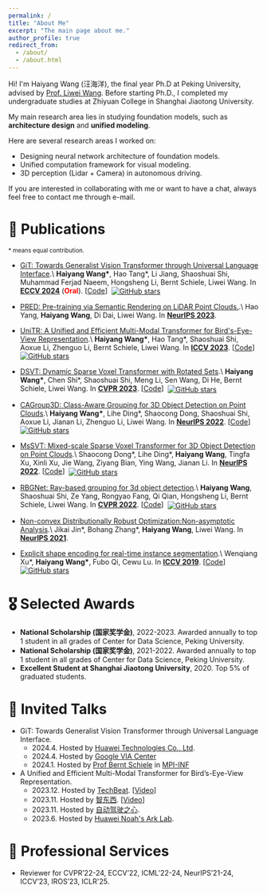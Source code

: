 ```yaml
---
permalink: /
title: "About Me"
excerpt: "The main page about me."
author_profile: true
redirect_from: 
  - /about/
  - /about.html
---
```


Hi! I'm Haiyang Wang (汪海洋), the final year Ph.D at Peking University, advised by [Prof. Liwei Wang](http://www.liweiwang-pku.com/). Before starting Ph.D., I completed my undergraduate studies at Zhiyuan College in Shanghai Jiaotong University.

My main research area lies in studying foundation models, such as **architecture design** and **unified modeling**.

Here are several research areas I worked on:
* Designing neural network architecture of foundation models. 
* Unified computation framework for visual modeling. 
* 3D perception (Lidar + Camera) in autonomous driving.

If you are interested in collaborating with me or want to have a chat, always feel free to contact me through e-mail.

📝 Publications
======
<sub>\* means equal contribution. </sub>

* [GiT: Towards Generalist Vision Transformer through Universal Language Interface](https://www.ecva.net/papers/eccv_2024/papers_ECCV/papers/04158.pdf).\\
**Haiyang Wang\***, Hao Tang\*, Li Jiang, Shaoshuai Shi, Muhammad Ferjad Naeem, Hongsheng Li, Bernt Schiele, Liwei Wang. In [**ECCV 2024**](https://eccv.ecva.net/Conferences/2024) (**<font color=red>Oral</font>**). \[[Code](https://github.com/Haiyang-W/GiT)\] &nbsp;<a href="https://github.com/Haiyang-W/GiT"><img alt="GitHub stars" style="vertical-align:middle" src="https://img.shields.io/github/stars/Haiyang-W/GiT?style=social"> </a>

* [PRED: Pre-training via Semantic Rendering on LiDAR Point Clouds.](https://proceedings.neurips.cc/paper_files/paper/2023/file/903f778fe1341e5351b5b63e0e6b197f-Paper-Conference.pdf).\\
Hao Yang, **Haiyang Wang**, Di Dai, Liwei Wang. In [**NeurIPS 2023**](https://neurips.cc/Conferences/2023).

* [UniTR: A Unified and Efficient Multi-Modal Transformer for Bird's-Eye-View Representation](https://openaccess.thecvf.com/content/ICCV2023/papers/Wang_UniTR_A_Unified_and_Efficient_Multi-Modal_Transformer_for_Birds-Eye-View_Representation_ICCV_2023_paper.pdf).\\
**Haiyang Wang\***, Hao Tang\*, Shaoshuai Shi, Aoxue Li, Zhenguo Li, Bernt Schiele, Liwei Wang. In [**ICCV 2023**](https://iccv2023.thecvf.com/). \[[Code](https://github.com/Haiyang-W/UniTR)\] &nbsp;<a href="https://github.com/Haiyang-W/UniTR"><img alt="GitHub stars" style="vertical-align:middle" src="https://img.shields.io/github/stars/Haiyang-W/UniTR?style=social"> </a>

* [DSVT: Dynamic Sparse Voxel Transformer with Rotated Sets](https://openaccess.thecvf.com/content/CVPR2023/papers/Wang_DSVT_Dynamic_Sparse_Voxel_Transformer_With_Rotated_Sets_CVPR_2023_paper.pdf).\\
**Haiyang Wang\***, Chen Shi\*, Shaoshuai Shi, Meng Li, Sen Wang, Di He, Bernt Schiele, Liwei Wang. In [**CVPR 2023**](https://cvpr.thecvf.com/Conferences/2023). \[[Code](https://github.com/Haiyang-W/DSVT)\] &nbsp;<a href="https://github.com/Haiyang-W/DSVT"><img alt="GitHub stars" style="vertical-align:middle" src="https://img.shields.io/github/stars/Haiyang-W/DSVT?style=social"> </a>

* [CAGroup3D: Class-Aware Grouping for 3D Object Detection on Point Clouds](https://proceedings.neurips.cc/paper_files/paper/2022/file/c1aaf7c3f306fe94f77236dc0756d771-Paper-Conference.pdf).\\
**Haiyang Wang\***, Lihe Ding\*, Shaocong Dong, Shaoshuai Shi, Aoxue Li,  Jianan Li,  Zhenguo Li, Liwei Wang. In [**NeurIPS 2022**](https://neurips.cc/Conferences/2022). \[[Code](https://github.com/Haiyang-W/CAGroup3D)\] &nbsp;<a href="https://github.com/Haiyang-W/CAGroup3D"><img alt="GitHub stars" style="vertical-align:middle" src="https://img.shields.io/github/stars/Haiyang-W/CAGroup3D?style=social"> </a>

* [MsSVT: Mixed-scale Sparse Voxel Transformer for 3D Object Detection on Point Clouds](https://proceedings.neurips.cc/paper_files/paper/2022/file/4bad7c27534efca029ca0d366c47c0e3-Paper-Conference.pdf).\\
Shaocong Dong\*, Lihe Ding\*, **Haiyang Wang**, Tingfa Xu, Xinli Xu, Jie Wang, Ziyang Bian, Ying Wang, Jianan Li. In [**NeurIPS 2022**](https://neurips.cc/Conferences/2022). \[[Code](https://github.com/dscdyc/MsSVT)\] &nbsp;<a href="https://github.com/dscdyc/MsSVT"><img alt="GitHub stars" style="vertical-align:middle" src="https://img.shields.io/github/stars/dscdyc/MsSVT?style=social"> </a>

* [RBGNet: Ray-based grouping for 3d object detection](https://openaccess.thecvf.com/content/CVPR2022/papers/Wang_RBGNet_Ray-Based_Grouping_for_3D_Object_Detection_CVPR_2022_paper.pdf).\\
**Haiyang Wang**, Shaoshuai Shi, Ze Yang, Rongyao Fang, Qi Qian, Hongsheng Li, Bernt Schiele, Liwei Wang. In [**CVPR 2022**](https://cvpr2022.thecvf.com/). \[[Code](https://github.com/Haiyang-W/RBGNet)\]  &nbsp;<a href="https://github.com/Haiyang-W/RBGNet"><img alt="GitHub stars" style="vertical-align:middle" src="https://img.shields.io/github/stars/Haiyang-W/RBGNet?style=social"> </a>

* [Non-convex Distributionally Robust Optimization:Non-asymptotic Analysis](https://proceedings.neurips.cc/paper/2021/file/164bf317ea19ccfd9e97853edc2389f4-Supplemental.pdf).\\
Jikai Jin\*, Bohang Zhang\*, **Haiyang Wang**, Liwei Wang. In [**NeurIPS 2021**](https://neurips.cc/Conferences/2021).

* [Explicit shape encoding for real-time instance segmentation](https://openaccess.thecvf.com/content_ICCV_2019/papers/Xu_Explicit_Shape_Encoding_for_Real-Time_Instance_Segmentation_ICCV_2019_paper.pdf).\\
Wenqiang Xu\*, **Haiyang Wang\***, Fubo Qi, Cewu Lu. In [**ICCV 2019**](https://iccv2019.thecvf.com/). \[[Code](https://github.com/WenqiangX/ese_seg)\] &nbsp;<a href="https://github.com/WenqiangX/ese_seg"><img alt="GitHub stars" style="vertical-align:middle" src="https://img.shields.io/github/stars/WenqiangX/ese_seg?style=social"> </a>

🎖 Selected Awards
======
* **National Scholarship (国家奖学金)**, 2022-2023. Awarded annually to top 1 student in all grades of Center for Data Science, Peking University. 
* **National Scholarship (国家奖学金)**, 2021-2022. Awarded annually to top 1 student in all grades of Center for Data Science, Peking University. 
* **Excellent Student at Shanghai Jiaotong University**, 2020.  Top 5% of graduated students.

💬 Invited Talks
======
* GiT: Towards Generalist Vision Transformer through Universal Language Interface.
  * 2024.4. Hosted by [Huawei Technologies Co., Ltd](https://www.huawei.com/cn/corporate-information).
  * 2024.4. Hosted by [Google VIA Center](https://www.mpg.de/18787770/research-center-visual-computing-interaction-artificial-intelligence)
  * 2024.1. Hosted by [Prof Bernt Schiele](https://scholar.google.com/citations?user=z76PBfYAAAAJ&hl=en) in [MPI-INF](https://www.mpi-inf.mpg.de/departments/computer-vision-and-machine-learning)
* A Unified and Efficient Multi-Modal Transformer for Bird’s-Eye-View Representation.
  * 2023.12. Hosted by [TechBeat](https://www.techbeat.net/). \[[Video](https://www.techbeat.net/talk-info?id=838)\] 
  * 2023.11. Hosted by [智东西](https://course.zhidx.com/). \[[Video](https://course.zhidx.com/c/OGI4M2UzNDJkYWNiNGRkZWQyODM=)\]
  * 2023.11. Hosted by [自动驾驶之心](https://www.zdjszx.com/).
  * 2023.6. Hosted by [Huawei Noah's Ark Lab](https://noahlab.com.hk/#/home). 

🏫 Professional Services
======
* Reviewer for CVPR’22-24, ECCV’22, ICML’22-24, NeurIPS’21-24, ICCV’23, IROS’23, ICLR'25.